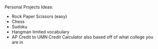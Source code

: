 Personal Projects Ideas:
* Rock Paper Scissors (easy)
* Chess
* Sudoku
* Hangman limited vocabulary
* AP Credit to UMN Credit Calculator also based off of what college you are in
